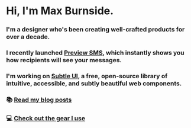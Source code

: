 # Hi, I'm Max Burnside.

### I'm a designer who's been creating well-crafted products for over a decade. 

### I recently launched <a href="https://previewsms.com#github_referral" target="_blank">Preview SMS</a>, which instantly shows you how recipients will see your messages.

### I'm working on <a href="https://github.com/maxburnside/subtle_ui">Subtle UI</a>, a free, open-source library of intuitive, accessible, and subtly beautiful web components.

### 📚 <a href="https://maxburnside.com/blog#github_referral">Read my blog posts</a>

### 💻 <a href="https://maxburnside.com/gear#github_referral">Check out the gear I use</a>
